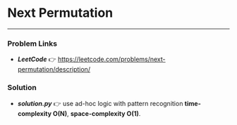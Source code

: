# Next Permutation

---

### Problem Links
- **_LeetCode_** :point_right: https://leetcode.com/problems/next-permutation/description/

### Solution
- **_solution.py_** :point_right: use ad-hoc logic with pattern recognition **time-complexity O(N)**, **space-complexity O(1)**.
